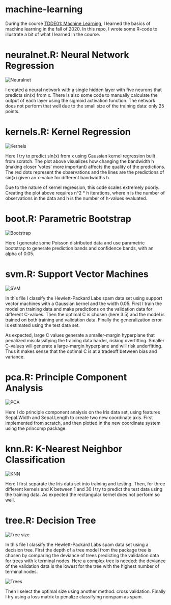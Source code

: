 # machine-learning
During the course [TDDE01: Machine Learning](https://liu.se/studieinfo/en/kurs/tdde01/ht-2020), I learned the basics of machine learning in the fall of 2020. In this repo, I wrote some R-code to illustrate a bit of what I learned in the course.

# neuralnet.R: Neural Network Regression
![Neuralnet](images/nn.png)

I created a neural network with a single hidden layer with five neurons that predicts sin(x) from x. There is also some code to manually calculate the output of each layer using the sigmoid activation function. The network does not perform that well due to the small size of the training data: only 25 points.

# kernels.R: Kernel Regression
![Kernels](images/kernel.png)

Here I try to predict sin(x) from x using Gaussian kernel regression built from scratch. The plot above visualizes how changing the bandwidth h (making closer 'votes' more important) affects the quality of the predictions. The red dots represent the observations and the lines are the predictions of sin(x) given an x-value for different bandwidths h.

Due to the nature of kernel regression, this code scales extremely poorly. Creating the plot above requires n^2 * h iterations, where n is the number of observations in the data and h is the number of h-values evaluated.  

# boot.R: Parametric Bootstrap
![Bootstrap](images/boot.png)

Here I generate some Poisson distributed data and use parametric bootstrap to generate prediction bands and confidence bands, with an alpha of 0.05.

# svm.R: Support Vector Machines
![SVM](images/svm.png)

In this file I classify the Hewlett-Packard Labs spam data set using support vector machines with a Gaussian kernel and the width 0.05. First I train the model on training data and make predictions on the validation data for different C-values. Then the optimal C is chosen (here 3.5) and the model is trained on both training and validation data. Finally the generalization error is estimated using the test data set.

As expected, large C values generate a smaller-margin hyperplane that penalized misclassifying the training data harder, risking overfitting. Smaller C-values will generate a large-margin hyperplane and will risk underfitting. Thus it makes sense that the optimal C is at a tradeoff between bias and variance.

# pca.R: Principle Component Analysis
![PCA](images/pca.png)

Here I do principle component analysis on the Iris data set, using features Sepal.Width and Sepal.Length to create two new coordinate axis. First implemented from scratch, and then plotted in the new coordinate system using the princomp package.

# knn.R: K-Nearest Neighbor Classification
![KNN](images/knn.png)

Here I first separate the Iris data set into training and testing. Then, for three different kernels and K between 1 and 30 I try to predict the test data using the training data. As expected the rectangular kernel does not perform so well.

# tree.R: Decision Tree
![Tree size](images/tree_size.png)

In this file I classify the Hewlett-Packard Labs spam data set using a decision tree. First the depth of a tree model from the package tree is chosen by comparing the deviance of trees predicting the validation data for trees with k terminal nodes. Here a complex tree is needed: the deviance of the validation data is the lowest for the tree with the highest number of terminal nodes.

![Trees](images/tree.png)

Then I select the optimal size using another method: cross validation. Finally I try using a loss matrix to penalize classifying nonspam as spam.